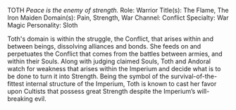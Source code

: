 TOTH _Peace is the enemy of strength._ Role: Warrior Title(s): The Flame, The Iron Maiden Domain(s): Pain, Strength, War Channel: Conflict Specialty: War Magic Personality: Sloth

Toth's domain is within the struggle, the Conflict, that arises within and between beings, dissolving alliances and bonds. She feeds on and perpetuates the Conflict that comes from the battles between armies, and within their Souls. Along with judging claimed Souls, Toth and Andoral watch for weakness that arises within the Imperium and decide what is to be done to turn it into Strength. Being the symbol of the survival-of-the-fittest internal structure of the Imperium, Toth is known to cast her favor upon Cultists that possess great Strength despite the Imperium’s will-breaking evil.